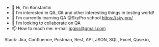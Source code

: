 - 👋 Hi, I’m Konstantin
- 👀 I’m interested in QA, Git and other interesting things in testing world!
- 🌱 I’m currently learning QA @SkyPro school https://sky.pro/
- 💞️ I’m looking to collaborate on QA
- 📫 How to reach me: e-mail ipgiss@gmail.com

Stack:
Jira, Confluence, Postman, Rest, API, JSON, SQL, Excel, Qase.io, 



<!---
ipgiss/ipgiss is a ✨ special ✨ repository because its `README.md` (this file) appears on your GitHub profile.
You can click the Preview link to take a look at your changes.
--->
